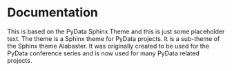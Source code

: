 Documentation
=============

This is based on the PyData Sphinx Theme and this is just some placeholder text. The theme is a Sphinx theme for PyData projects. It is a sub-theme of the Sphinx theme Alabaster. It was originally created to be used for the PyData conference series and is now used for many PyData related projects.
